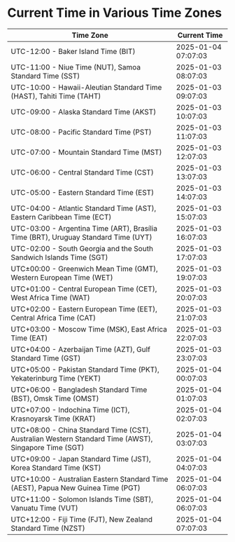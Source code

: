 # Current Time in Various Time Zones

| Time Zone | Current Time |
|-----------|--------------|
| UTC-12:00 - Baker Island Time (BIT) | 2025-01-04 07:07:03 |
| UTC-11:00 - Niue Time (NUT), Samoa Standard Time (SST) | 2025-01-03 08:07:03 |
| UTC-10:00 - Hawaii-Aleutian Standard Time (HAST), Tahiti Time (TAHT) | 2025-01-03 09:07:03 |
| UTC-09:00 - Alaska Standard Time (AKST) | 2025-01-03 10:07:03 |
| UTC-08:00 - Pacific Standard Time (PST) | 2025-01-03 11:07:03 |
| UTC-07:00 - Mountain Standard Time (MST) | 2025-01-03 12:07:03 |
| UTC-06:00 - Central Standard Time (CST) | 2025-01-03 13:07:03 |
| UTC-05:00 - Eastern Standard Time (EST) | 2025-01-03 14:07:03 |
| UTC-04:00 - Atlantic Standard Time (AST), Eastern Caribbean Time (ECT) | 2025-01-03 15:07:03 |
| UTC-03:00 - Argentina Time (ART), Brasília Time (BRT), Uruguay Standard Time (UYT) | 2025-01-03 16:07:03 |
| UTC-02:00 - South Georgia and the South Sandwich Islands Time (SGT) | 2025-01-03 17:07:03 |
| UTC±00:00 - Greenwich Mean Time (GMT), Western European Time (WET) | 2025-01-03 19:07:03 |
| UTC+01:00 - Central European Time (CET), West Africa Time (WAT) | 2025-01-03 20:07:03 |
| UTC+02:00 - Eastern European Time (EET), Central Africa Time (CAT) | 2025-01-03 21:07:03 |
| UTC+03:00 - Moscow Time (MSK), East Africa Time (EAT) | 2025-01-03 22:07:03 |
| UTC+04:00 - Azerbaijan Time (AZT), Gulf Standard Time (GST) | 2025-01-03 23:07:03 |
| UTC+05:00 - Pakistan Standard Time (PKT), Yekaterinburg Time (YEKT) | 2025-01-04 00:07:03 |
| UTC+06:00 - Bangladesh Standard Time (BST), Omsk Time (OMST) | 2025-01-04 01:07:03 |
| UTC+07:00 - Indochina Time (ICT), Krasnoyarsk Time (KRAT) | 2025-01-04 02:07:03 |
| UTC+08:00 - China Standard Time (CST), Australian Western Standard Time (AWST), Singapore Time (SGT) | 2025-01-04 03:07:03 |
| UTC+09:00 - Japan Standard Time (JST), Korea Standard Time (KST) | 2025-01-04 04:07:03 |
| UTC+10:00 - Australian Eastern Standard Time (AEST), Papua New Guinea Time (PGT) | 2025-01-04 06:07:03 |
| UTC+11:00 - Solomon Islands Time (SBT), Vanuatu Time (VUT) | 2025-01-04 06:07:03 |
| UTC+12:00 - Fiji Time (FJT), New Zealand Standard Time (NZST) | 2025-01-04 07:07:03 |
